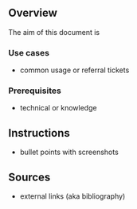 ## Overview
The aim of this document is 

### Use cases

* common usage or referral tickets

### Prerequisites

* technical or knowledge

## Instructions

* bullet points with screenshots

## Sources
* external links (aka bibliography)